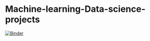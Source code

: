 # Machine-learning-Data-science-projects
[![Binder](https://mybinder.org/badge_logo.svg)](https://mybinder.org/v2/git/https%3A%2F%2Fgithub.com%2Fvchabhad%2FMachine-learning-Data-science-projects/HEAD?urlpath=https%3A%2F%2Fgithub.com%2Fvchabhad%2FMachine-learning-Data-science-projects%2Fblob%2Fmain%2FAir_Quality_analysis_Boosting_Regressor.ipynb)
